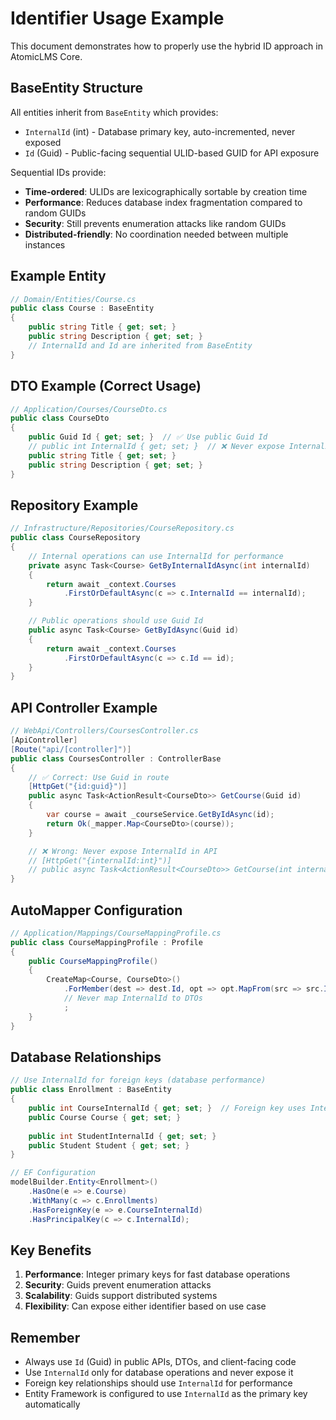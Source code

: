 # Identifier Usage Example

This document demonstrates how to properly use the hybrid ID approach in AtomicLMS Core.

## BaseEntity Structure

All entities inherit from `BaseEntity` which provides:
- `InternalId` (int) - Database primary key, auto-incremented, never exposed
- `Id` (Guid) - Public-facing sequential ULID-based GUID for API exposure

Sequential IDs provide:
- **Time-ordered**: ULIDs are lexicographically sortable by creation time
- **Performance**: Reduces database index fragmentation compared to random GUIDs
- **Security**: Still prevents enumeration attacks like random GUIDs
- **Distributed-friendly**: No coordination needed between multiple instances

## Example Entity

```csharp
// Domain/Entities/Course.cs
public class Course : BaseEntity
{
    public string Title { get; set; }
    public string Description { get; set; }
    // InternalId and Id are inherited from BaseEntity
}
```

## DTO Example (Correct Usage)

```csharp
// Application/Courses/CourseDto.cs
public class CourseDto
{
    public Guid Id { get; set; }  // ✅ Use public Guid Id
    // public int InternalId { get; set; }  // ❌ Never expose InternalId
    public string Title { get; set; }
    public string Description { get; set; }
}
```

## Repository Example

```csharp
// Infrastructure/Repositories/CourseRepository.cs
public class CourseRepository
{
    // Internal operations can use InternalId for performance
    private async Task<Course> GetByInternalIdAsync(int internalId)
    {
        return await _context.Courses
            .FirstOrDefaultAsync(c => c.InternalId == internalId);
    }

    // Public operations should use Guid Id
    public async Task<Course> GetByIdAsync(Guid id)
    {
        return await _context.Courses
            .FirstOrDefaultAsync(c => c.Id == id);
    }
}
```

## API Controller Example

```csharp
// WebApi/Controllers/CoursesController.cs
[ApiController]
[Route("api/[controller]")]
public class CoursesController : ControllerBase
{
    // ✅ Correct: Use Guid in route
    [HttpGet("{id:guid}")]
    public async Task<ActionResult<CourseDto>> GetCourse(Guid id)
    {
        var course = await _courseService.GetByIdAsync(id);
        return Ok(_mapper.Map<CourseDto>(course));
    }

    // ❌ Wrong: Never expose InternalId in API
    // [HttpGet("{internalId:int}")]
    // public async Task<ActionResult<CourseDto>> GetCourse(int internalId)
}
```

## AutoMapper Configuration

```csharp
// Application/Mappings/CourseMappingProfile.cs
public class CourseMappingProfile : Profile
{
    public CourseMappingProfile()
    {
        CreateMap<Course, CourseDto>()
            .ForMember(dest => dest.Id, opt => opt.MapFrom(src => src.Id))
            // Never map InternalId to DTOs
            ;
    }
}
```

## Database Relationships

```csharp
// Use InternalId for foreign keys (database performance)
public class Enrollment : BaseEntity
{
    public int CourseInternalId { get; set; }  // Foreign key uses InternalId
    public Course Course { get; set; }
    
    public int StudentInternalId { get; set; }
    public Student Student { get; set; }
}

// EF Configuration
modelBuilder.Entity<Enrollment>()
    .HasOne(e => e.Course)
    .WithMany(c => c.Enrollments)
    .HasForeignKey(e => e.CourseInternalId)
    .HasPrincipalKey(c => c.InternalId);
```

## Key Benefits

1. **Performance**: Integer primary keys for fast database operations
2. **Security**: Guids prevent enumeration attacks
3. **Scalability**: Guids support distributed systems
4. **Flexibility**: Can expose either identifier based on use case

## Remember

- Always use `Id` (Guid) in public APIs, DTOs, and client-facing code
- Use `InternalId` only for database operations and never expose it
- Foreign key relationships should use `InternalId` for performance
- Entity Framework is configured to use `InternalId` as the primary key automatically
